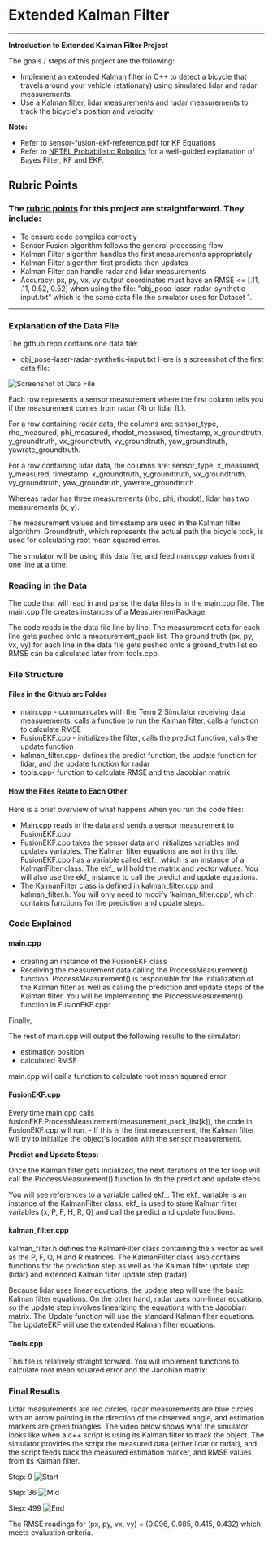 # **Extended Kalman Filter** 

---

**Introduction to Extended Kalman Filter Project**

The goals / steps of this project are the following:
* Implement an extended Kalman filter in C++ to detect a bicycle that travels around your vehicle (stationary) using simulated lidar and radar measurements. 
* Use a Kalman filter, lidar measurements and radar measurements to track the bicycle's position and velocity.

**Note:** 

* Refer to sensor-fusion-ekf-reference.pdf for KF Equations
* Refer to [NPTEL Probabilistic Robotics](https://www.youtube.com/watch?v=j7BVHy231B0&list=PLyqSpQzTE6M_XM9cvjLLO_Azt1FkgPhpH&index=29) for a well-guided
explanation of Bayes Filter, KF and EKF.


[//]: # (Image References)

[image1]: /writeup_images/data.png 
[image2]: /writeup_images/9.png 
[image3]: /writeup_images/36.png 
[image4]: /writeup_images/499.png 


## Rubric Points
### The [rubric points](https://review.udacity.com/#!/rubrics/748/view) for this project are straightforward. They include:
* To ensure code compiles correctly
* Sensor Fusion algorithm follows the general processing flow
* Kalman Filter algorithm handles the first measurements appropriately
* Kalman Filter algorithm first predicts then updates
* Kalman Filter can handle radar and lidar measurements
* Accuracy: px, py, vx, vy output coordinates must have an RMSE <= [.11, .11, 0.52, 0.52] when using the file: "obj_pose-laser-radar-synthetic-input.txt" which is the same data file the simulator uses for Dataset 1. 

---

### Explanation of the Data File

The github repo contains one data file:

* obj_pose-laser-radar-synthetic-input.txt
Here is a screenshot of the first data file:

![Screenshot of Data File][image1]

Each row represents a sensor measurement where the first column tells you if the measurement comes from radar (R) or lidar (L).

For a row containing radar data, the columns are: sensor_type, rho_measured, phi_measured, rhodot_measured, timestamp, x_groundtruth, y_groundtruth, vx_groundtruth, vy_groundtruth, yaw_groundtruth, yawrate_groundtruth.

For a row containing lidar data, the columns are: sensor_type, x_measured, y_measured, timestamp, x_groundtruth, y_groundtruth, vx_groundtruth, vy_groundtruth, yaw_groundtruth, yawrate_groundtruth.

Whereas radar has three measurements (rho, phi, rhodot), lidar has two measurements (x, y).

The measurement values and timestamp are used in the Kalman filter algorithm. Groundtruth, which represents the actual path the bicycle took, is used for calculating root mean squared error.

The simulator will be using this data file, and feed main.cpp values from it one line at a time.

### Reading in the Data

The code that will read in and parse the data files is in the main.cpp file. The main.cpp file creates instances of a MeasurementPackage.

The code reads in the data file line by line. The measurement data for each line gets pushed onto a measurement_pack list. The ground truth (px, py, vx, vy) for each line in the data file gets pushed onto a ground_truth list so RMSE can be calculated later from tools.cpp.

### File Structure

#### Files in the Github src Folder
* main.cpp - communicates with the Term 2 Simulator receiving data measurements, calls a function to run the Kalman filter, calls a function to calculate RMSE
* FusionEKF.cpp - initializes the filter, calls the predict function, calls the update function
* kalman_filter.cpp- defines the predict function, the update function for lidar, and the update function for radar
* tools.cpp- function to calculate RMSE and the Jacobian matrix

#### How the Files Relate to Each Other

Here is a brief overview of what happens when you run the code files:

* Main.cpp reads in the data and sends a sensor measurement to FusionEKF.cpp
* FusionEKF.cpp takes the sensor data and initializes variables and updates variables. The Kalman filter equations are not in this file. FusionEKF.cpp has a   variable called ekf_, which is an instance of a KalmanFilter class. The ekf_ will hold the matrix and vector values. You will also use the ekf_ instance to call the predict and update equations.
* The KalmanFilter class is defined in kalman_filter.cpp and kalman_filter.h. You will only need to modify 'kalman_filter.cpp', which contains functions for the prediction and update steps.


### Code Explained

#### main.cpp

* creating an instance of the FusionEKF class
* Receiving the measurement data calling the ProcessMeasurement() function. ProcessMeasurement() is responsible for the initialization of the Kalman filter as well as calling the prediction and update steps of the Kalman filter. You will be implementing the ProcessMeasurement() function in FusionEKF.cpp:

Finally,

The rest of main.cpp will output the following results to the simulator:

* estimation position
* calculated RMSE

main.cpp will call a function to calculate root mean squared error

#### FusionEKF.cpp

Every time main.cpp calls fusionEKF.ProcessMeasurement(measurement_pack_list[k]), the code in FusionEKF.cpp will run. - If this is the first measurement, the Kalman filter will try to initialize the object's location with the sensor measurement.

**Predict and Update Steps:**

Once the Kalman filter gets initialized, the next iterations of the for loop will call the ProcessMeasurement() function to do the predict and update steps.

You will see references to a variable called ekf_. The ekf_ variable is an instance of the KalmanFilter class. ekf_ is used to store Kalman filter variables (x, P, F, H, R, Q) and call the predict and update functions.

#### kalman_filter.cpp

kalman_filter.h defines the KalmanFilter class containing the x vector as well as the P, F, Q, H and R matrices. The KalmanFilter class also contains functions for the prediction step as well as the Kalman filter update step (lidar) and extended Kalman filter update step (radar).

Because lidar uses linear equations, the update step will use the basic Kalman filter equations. On the other hand, radar uses non-linear equations, so the update step involves linearizing the equations with the Jacobian matrix. The Update function will use the standard Kalman filter equations. The UpdateEKF will use the extended Kalman filter equations.

#### Tools.cpp

This file is relatively straight forward. You will implement functions to calculate root mean squared error and the Jacobian matrix:

### Final Results

Lidar measurements are red circles, radar measurements are blue circles with an arrow pointing in the direction of the observed angle, and estimation markers are green triangles. The video below shows what the simulator looks like when a c++ script is using its Kalman filter to track the object. The simulator provides the script the measured data (either lidar or radar), and the script feeds back the measured estimation marker, and RMSE values from its Kalman filter.

Step: 9
![Start][image2]

Step: 36
![Mid][image3]

Step: 499
![End][image4]

The RMSE readings for (px, py, vx, vy) = (0.096, 0.085, 0.415, 0.432) which meets evaluation criteria.
